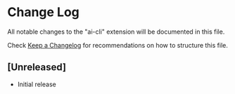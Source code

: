 # Change Log

All notable changes to the "ai-cli" extension will be documented in this file.

Check [Keep a Changelog](http://keepachangelog.com/) for recommendations on how to structure this file.

## [Unreleased]

- Initial release